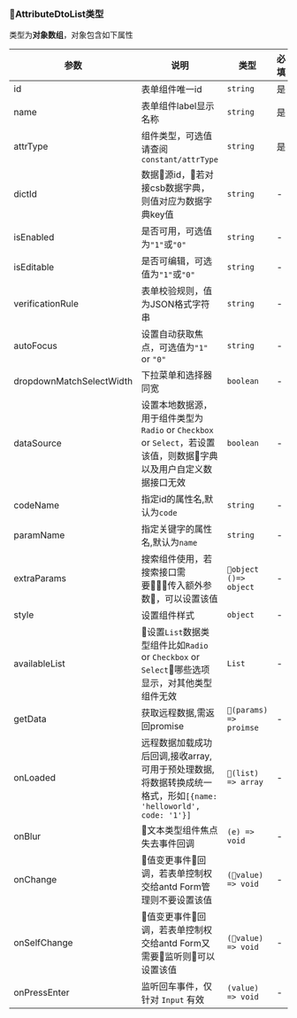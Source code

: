 ### AttributeDtoList类型

类型为**对象数组**，对象包含如下属性

| 参数 | 说明 | 类型 | 必填 | 默认值 |
| ---- | ---- | ---- | ---- | ------ |
| id | 表单组件唯一id | `string` | 是 |  |
| name | 表单组件label显示名称 | `string` | 是 |  |
| attrType | 组件类型，可选值请查阅`constant/attrType` | `string` | 是 |  |
| dictId | 数据源id，若对接csb数据字典，则值对应为数据字典key值 | `string` | - | `null` |
| isEnabled | 是否可用，可选值为`"1"`或`"0"` | `string` | - | `"1"` |
| isEditable | 是否可编辑，可选值为`"1"`或`"0"` | `string` | - | `null` |
| verificationRule | 表单校验规则，值为JSON格式字符串 | `string` | - | |
| autoFocus | 设置自动获取焦点，可选值为`"1"` or `"0"` | `string` | - | `"0"` |
| dropdownMatchSelectWidth | 下拉菜单和选择器同宽 | `boolean` | - | `false` |
| dataSource | 设置本地数据源，用于组件类型为`Radio` or `Checkbox` or `Select`，若设置该值，则数据字典以及用户自定义数据接口无效 | `boolean` | - | `false` |
| codeName | 指定id的属性名,默认为`code` | `string` | - | `name` |
| paramName | 指定关键字的属性名,默认为`name` | `string` | - | `name` |
| extraParams | 搜索组件使用，若搜索接口需要传入额外参数，可以设置该值 | `object` `()=> object` | - | `null` |
| style | 设置组件样式 | `object` | - | `null` |
| availableList | 设置`List`数据类型组件比如`Radio` or `Checkbox` or `Select`哪些选项显示，对其他类型组件无效 | `List` | - | `null` |
| getData | 获取远程数据,需返回promise | `(params) => proimse` | - | `null` |
| onLoaded | 远程数据加载成功后回调,接收array,可用于预处理数据,将数据转换成统一格式，形如`[{name: 'helloworld', code: '1'}]` | `(list) => array` | - | `null` |
| onBlur | 文本类型组件焦点失去事件回调 | `(e) => void` | - | `null` |
| onChange | 值变更事件回调，若表单控制权交给antd Form管理则不要设置该值 | `(value) => void` | - | `null` |
| onSelfChange | 值变更事件回调，若表单控制权交给antd Form又需要监听则可以设置该值 | `(value) => void` | - | `null` |
| onPressEnter | 监听回车事件，仅针对 `Input` 有效 | `(value) => void` | - | `null` |